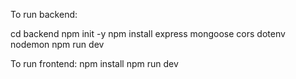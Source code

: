 To run backend:

cd backend
npm init -y
npm install express mongoose cors dotenv nodemon
npm run dev

To run frontend:
npm install
npm run dev
